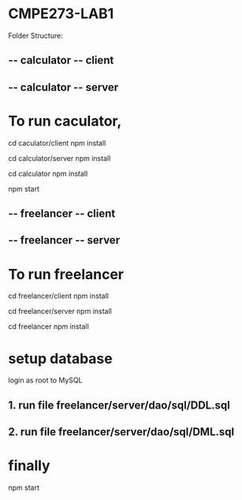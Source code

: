 # CMPE273-LAB1

Folder Structure: 

## -- calculator -- client 
## -- calculator -- server

# To run caculator, 
cd caculator/client
npm install

cd calculator/server
npm install

cd calculator
npm install

npm start 


## -- freelancer -- client 
## -- freelancer -- server

# To run freelancer
cd freelancer/client
npm install

cd freelancer/server
npm install

cd freelancer
npm install

# setup database

login as root to MySQL
## 1. run file freelancer/server/dao/sql/DDL.sql
## 2. run file freelancer/server/dao/sql/DML.sql

# finally
npm start 
